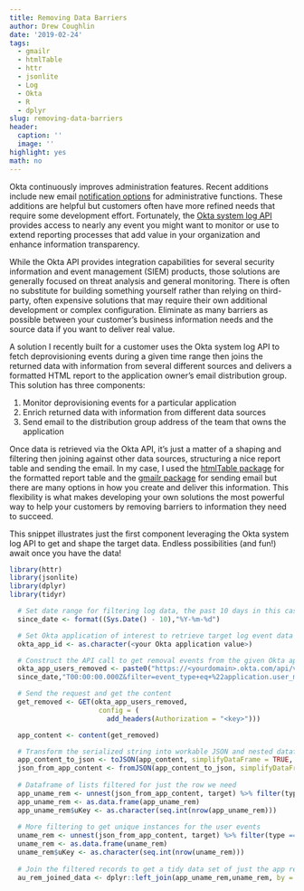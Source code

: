 ```yaml
---
title: Removing Data Barriers
author: Drew Coughlin
date: '2019-02-24'
tags:
  - gmailr
  - htmlTable
  - httr
  - jsonlite
  - Log
  - Okta
  - R
  - dplyr
slug: removing-data-barriers
header:
  caption: ''
  image: ''
highlight: yes
math: no
---
```

Okta continuously improves administration features.  Recent additions include new email [notification options](https://support.okta.com/help/s/article/Improved-Admin-Email-Notification-Experience) for administrative functions.  These additions are helpful but customers often have more refined needs that require some development effort.  Fortunately, the [Okta system log API](https://support.okta.com/help/s/article/Improved-Admin-Email-Notification-Experience) provides access to nearly any event you might want to monitor or use to extend reporting processes that add value in your organization and enhance information transparency.  

While the Okta API provides integration capabilities for several security information and event management (SIEM) products, those solutions are generally focused on threat analysis and general monitoring.  There is often no substitute for building something yourself rather than relying on third-party, often expensive solutions that may require their own additional development or complex configuration.  Eliminate as many barriers as possible between your customer’s business information needs and the source data if you want to deliver real value.  

A solution I recently built for a customer uses the Okta system log API to fetch deprovisioning events during a given time range then joins the returned data with information from several different sources and delivers a formatted HTML report to the application owner’s email distribution group.  This solution has three components:

1. Monitor deprovisioning events for a particular application
2. Enrich returned data with information from different data sources
3. Send email to the distribution group address of the team that owns the application

Once data is retrieved via the Okta API, it’s just a matter of a shaping and filtering then joining against other data sources, structuring a nice report table and sending the email.  In my case, I used the [htmlTable package](https://cran.r-project.org/web/packages/htmlTable/vignettes/tables.html) for the formatted report table and the [gmailr package](https://github.com/jimhester/gmailr) for sending email but there are many options in how you create and deliver this information.  This flexibility is what makes developing your own solutions the most powerful way to help your customers by removing barriers to information they need to succeed.

This snippet illustrates just the first component leveraging the Okta system log API to get and shape the target data.  Endless possibilities (and fun!) await once you have the data!

```r
library(httr)
library(jsonlite)
library(dplyr)
library(tidyr)

  # Set date range for filtering log data, the past 10 days in this case
  since_date <- format((Sys.Date() - 10),"%Y-%m-%d")

  # Set Okta application of interest to retrieve target log event data
  okta_app_id <- as.character(<your Okta application value>)

  # Construct the API call to get removal events from the given Okta app
  okta_app_users_removed <- paste0("https://<yourdomain>.okta.com/api/v1/logs?since=",
  since_date,"T00:00:00.000Z&filter=event_type+eq+%22application.user_membership.remove%22+and+target.id+eq+",okta_app_id)

  # Send the request and get the content
  get_removed <- GET(okta_app_users_removed,
                      config = (
                        add_headers(Authorization = "<key>")))

  app_content <- content(get_removed)

  # Transform the serialized string into workable JSON and nested dataframe
  app_content_to_json <- toJSON(app_content, simplifyDataFrame = TRUE, flatten = TRUE, recursive = TRUE)
  json_from_app_content <- fromJSON(app_content_to_json, simplifyDataFrame = TRUE, flatten = TRUE)
  
  # Dataframe of lists filtered for just the row we need
  app_uname_rem <- unnest(json_from_app_content, target) %>% filter(type == 'AppUser') %>% unique()
  app_uname_rem <- as.data.frame(app_uname_rem)
  app_uname_rem$uKey <- as.character(seq.int(nrow(app_uname_rem)))
  
  # More filtering to get unique instances for the user events
  uname_rem <- unnest(json_from_app_content, target) %>% filter(type == 'User') %>% unique()
  uname_rem <- as.data.frame(uname_rem)
  uname_rem$uKey <- as.character(seq.int(nrow(uname_rem)))
  
  # Join the filtered records to get a tidy data set of just the app removal events per user
  au_rem_joined_data <- dplyr::left_join(app_uname_rem,uname_rem, by = "uKey")
```